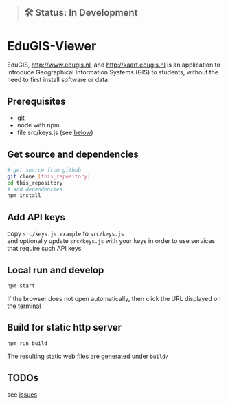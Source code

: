 
> ## 🛠 Status: In Development

# EduGIS-Viewer

EduGIS, http://www.edugis.nl, and http://kaart.edugis.nl is an application to introduce Geographical Information Systems (GIS) to students, without the need to first install software or data.


## Prerequisites
* git
* node with npm  
* file src/keys.js (see [below](#Add-API-keys))

## Get source and dependencies
```bash
# get source from github
git clone [this_repository]
cd this_repository
# add dependencies
npm install
```

## Add API keys
copy `src/keys.js.example` to `src/keys.js`  
and optionally update `src/keys.js` with your keys in order to use services that require such API keys


## Local run and develop
```
npm start
```
If the browser does not open automatically, then click the URL displayed on the terminal

## Build for static http server

```
npm run build
```
The resulting static web files are generated under `build/`


## TODOs

see [issues](https://github.com/edugis-repo/edugis-viewer/issues)